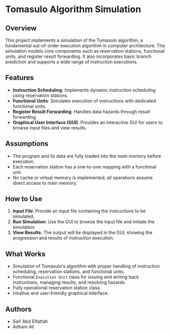# Tomasulo Algorithm Simulation

## Overview
This project implements a simulation of the Tomasulo algorithm, a fundamental out-of-order execution algorithm in computer architecture. The simulation models core components such as reservation stations, functional units, and register result forwarding. It also incorporates basic branch prediction and supports a wide range of instruction executions.

## Features
- **Instruction Scheduling**: Implements dynamic instruction scheduling using reservation stations.
- **Functional Units**: Simulates execution of instructions with dedicated functional units.
- **Register Result Forwarding**: Handles data hazards through result forwarding.
- **Graphical User Interface (GUI)**: Provides an interactive GUI for users to browse input files and view results.

## Assumptions
- The program and its data are fully loaded into the main memory before execution.
- Each reservation station has a one-to-one mapping with a functional unit.
- No cache or virtual memory is implemented; all operations assume direct access to main memory.

## How to Use
1. **Input File**: Provide an input file containing the instructions to be simulated.
2. **Run Simulation**: Use the GUI to browse the input file and initiate the simulation.
3. **View Results**: The output will be displayed in the GUI, showing the progression and results of instruction execution.

## What Works
- Simulation of Tomasulo's algorithm with proper handling of instruction scheduling, reservation stations, and functional units.
- Functional `Execution Unit` class for issuing and writing back instructions, managing results, and resolving hazards.
- Fully operational reservation station class.
- Intuitive and user-friendly graphical interface.

## Authors
- Saif Abd Elfattah
- Adham Ali
